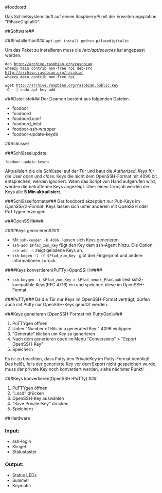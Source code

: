 #foodoord

Das Schließsystem läuft auf einem RaspberryPi mit der Erweiterungsplatine "PiFaceDigitalIO". 

##Software##

###Installertion###
<code>apt-get install python-pifacedigitalio </code>

Um das Paket zu installieren muss die */etc/apt/sources.list* angepasst werden.

<code>deb http://archive.raspbian.org/raspbian wheezy main contrib non-free rpi
deb-src http://archive.raspbian.org/raspbian wheezy main contrib non-free rpi</code>

<code>wget http://archive.raspbian.org/raspbian.public.key -O - | sudo apt-key add -</code>



###Dateiliste###
Der Deamon besteht aus folgenden Dateien.

* foodoor
* foodoord
* foodoord.conf
* foodoord_initd
* foodoor-ssh-wrapper
* foodoor-update-keydb

##Schüssel

###Schlüsselupdate
<pre><code>foodoor-update-keydb
</code></pre>
Aktualisiert die die Schlüssel auf der Tür und baut die *Authorized_Keys* für die User *open* und *close*. Keys die nicht dem OpenSSH-Format mit 4096 bit entsprechen, werden ignoriert. Wenn das Script von Hand aufgerufen wird, werden die betroffenen Keys angezeigt. Über einen Cronjob werden die Keys alle **5 Min aktualisiert**.

###Schlüsselformate###
Der foodoord akzeptiert nur Pub-Keys im *OpenSSH2-Format*. Keys lassen sich unter anderem mit OpenSSH oder PuTTygen erzeugen.

###OpenSSH####

####Keys generieren####
* Mit <code>ssh-keygen -b 4096 </code> lassen sich Keys generieren.
* <code>ssh-add $Pfad_zum_Key</code> fügt den Key dem ssh-Agent hinzu. Die Option <code>ssh-add -l</code> zeigt geladene Keys an.
* <code>ssh-kegen -l -f $Pfad_zum_Key </code> gibt den Fingerprint und andere Informationen zurück.

####Keys konvertieren(PuTTy>OpenSSH):####
* <code>ssh-keygen -i $Pfad_zum_Key > $Pfad_neuer_Pfad.pub</code> liest ssh2-kompatible Keys(RFC 4716) ein und speichert diese im OpenSSH-Format.

###PuTTy###
Da die Tür nur Keys im OpenSSH-Format verträgt, dürfen auch mit Putty nur OpenSSH-Keys genutzt werden.

###Keys generieren (OpenSSH-Format mit PuttyGen):###
1. PuTTYgen öffnen
2. Unten "Number of Bits in a generated Key:" 4096 eintippen
3. "Generate" klicken um Key zu generieren
4. Nach dem generieren oben im Menu "Conversions" > "Export OpenSSH-Key"
5. Speichern

Es ist zu beachten, dass Putty den PrivateKey im Putty-Format benötigt! Das heißt, falls der generierte Key vor dem Export nicht gespeichert wurde, muss der private Key noch konvertiert werden, siehe nächster Punkt!

###Keys konvertieren(OpenSSH>PuTTy):###
1. PuTTYgen öffnen
2. "Load" drücken
3. OpenSSH-Key auswählen
4. "Save Private-Key" drücken
5. Speichern

##Hardware

### Input:
* ssh-login
* Klingel
* Statustaster

### Output:
* Status LEDs
* Summer
* Keymatic
